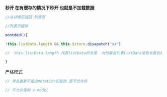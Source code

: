 **秒开   在有缓存的情况下秒开  也就是不加载数据**

```javascript
//从详情页返回 列表页

//列表页组件

montded(){

!this.listData.length && this.$store.disapatch("xx")

//  this.listData.length 代表listData的长度  对他取反代表listData没有长度也就是没有数据 ,我们就派发一个action请求数据

}
```







严格模式

```javascript
// 状态更新不是由mutation引起的 是不允许的

// 不允许使用 v-model
```

